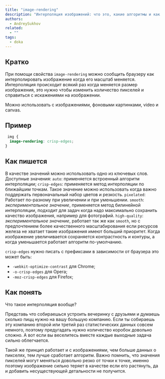 ```yaml
---
title: "image-rendering"
description: "Интерполяция изображений: что это, какие алгоритмы и как этим управлять?"
authors:
  - AndreySukhov
related:
  - ""
tags:
  - doka
---
```


<!--
1. В description есть описание для соцсетей и поисковиков, не больше 200 символов
2. В authors есть ники авторов основного текста
3. В contributors перечислены ники всех соавторов и тех, кто работал над текстом (дописали «На практике»? Переписали блок? Вам сюда)
4. В keywords записаны ключевые слова для SEO: пишем сюда слова или фразы, которых нет в тексте статьи, но по ним могут искать этот материал
5. Удалены все пустые теги в шапке
6. Подпапка автора есть в папке _people/_
7. Демки лежат в подпапке _demos/_
8. В related добавлено три ссылки на материалы Доки, которые будут предлагаться в конце. Не добавляем следующий или предыдущий материал в разделе
-->

## Кратко
При помощи свойства `image-rendering` можно сообщить браузеру
как интерполировать изображение когда его масштаб меняется.
Интерполяция происходит всякий раз когда меняется размер изображения, это нужно чтобы изменить
количество пикселей и справиться с искажениями на изображении.

Можно использовать с изображениями, фоновыми картинками, video и canvas.

## Пример
```css
 img {
  image-rendering: crisp-edges;
}

 ```


## Как пишется
В качестве значений можно использовать одно из ключевых слов.
Доступные значения:
`auto`: применяется встроенный алгоритм интерполяции;
`crisp-edges`: применяется метод интерполяции по ближайшим точкам. Такое значение можно использовать когда важно поддержать первоначальный набор цветов и резкость.
`pixelated`: Работает по-разному при увеличении и при уменьшении.
`smooth`: *экспериментальное значение*, применяется метод билинейной интерполяции,
подходит для задач когда надо максимально сохранить качество изображения, например для фотографий.
`high-quality`: *экспериментальное значение*, работает так же как `smooth`, но с предпочтением более качественного масштабирования
если ресурсов железа не хватает такие изображения имеют больший приоритет.
Когда изображение увеличивается сохраняется контрастность и контуры, а когда уменьшается работает алгоритм по-умолчанию.

`crisp-edges` нужно писать с префиксами в зависимости от браузера это может быть:

- `-webkit-optimize-contrast` для Сhrome;
- `-o-crisp-edges` для Opera;
- `-moz-crisp-edges` для Firefox;


## Как понять

Что такое интерполяция вообще?

Представь что собираешься устроить вечеринку с друзьями и думаешь сколько пицц нужно на вашу большую компанию.
Если ты собираешь эту компанию второй или третий раз статистических данных совсем немного, поэтому предугадать нужно количество коробок довольно сложно.
А вот если вы веселитесь вместе каждые выходные задача сильно облегчается.

Такой же принцип работает и с изображениями, чем больше данных о пикселях, тем лучше сработает алгоритм.
Важно помнить, что значения пикселей могут меняться довольно резко от точки к точке, именно
поэтому изображение сильно теряет в качестве если его растянуть, да и добавить несуществующей детальности не получится.



